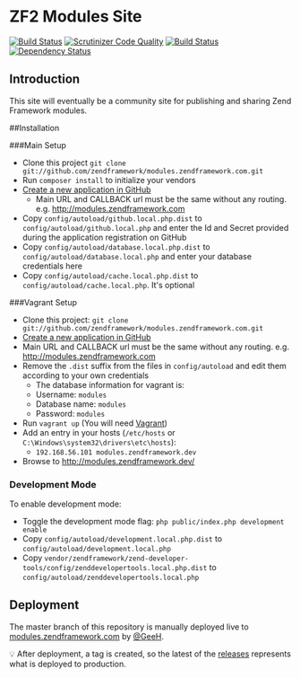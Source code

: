 # ZF2 Modules Site 

[![Build Status](https://travis-ci.org/zendframework/modules.zendframework.com.svg?branch=master)](https://travis-ci.org/zendframework/modules.zendframework.com) 
[![Scrutinizer Code Quality](https://scrutinizer-ci.com/g/zendframework/modules.zendframework.com/badges/quality-score.png?b=master)](https://scrutinizer-ci.com/g/zendframework/modules.zendframework.com/?branch=master)
[![Build Status](https://scrutinizer-ci.com/g/zendframework/modules.zendframework.com/badges/build.png?b=master)](https://scrutinizer-ci.com/g/zendframework/modules.zendframework.com/build-status/master)
[![Dependency Status](https://www.versioneye.com/user/projects/54885d5a746eb514b0000279/badge.svg?style=flat)](https://www.versioneye.com/user/projects/54885d5a746eb514b0000279) 

## Introduction

This site will eventually be a community site for publishing and sharing Zend Framework modules.

##Installation

###Main Setup

 * Clone this project `git clone git://github.com/zendframework/modules.zendframework.com.git`
 * Run `composer install` to initialize your vendors
 * [Create a new application in GitHub](https://github.com/settings/applications/new)
    * Main URL and CALLBACK url must be the same without any routing. e.g. http://modules.zendframework.com
 * Copy `config/autoload/github.local.php.dist` to `config/autoload/github.local.php` and enter the Id and Secret provided during the application registration on GitHub
 * Copy `config/autoload/database.local.php.dist` to `config/autoload/database.local.php` and enter your database credentials here
 * Copy `config/autoload/cache.local.php.dist` to `config/autoload/cache.local.php`. It's optional

###Vagrant Setup

 * Clone this project: `git clone git://github.com/zendframework/modules.zendframework.com.git`
 * [Create a new application in GitHub](https://github.com/settings/applications/new)
 * Main URL and CALLBACK url must be the same without any routing. e.g. http://modules.zendframework.com
 * Remove the `.dist` suffix from the files in `config/autoload` and edit them according to your own credentials
    - The database information for vagrant is:
    - Username: `modules`
    - Database name: `modules`
    - Password: `modules`
 * Run `vagrant up` (You will need [Vagrant](http://www.vagrantup.com/))
 * Add an entry in your hosts (`/etc/hosts` or `C:\Windows\system32\drivers\etc\hosts`):
    - `192.168.56.101 modules.zendframework.dev`
 * Browse to http://modules.zendframework.dev/

### Development Mode

To enable development mode:

 * Toggle the development mode flag: `php public/index.php development enable`
 * Copy `config/autoload/development.local.php.dist` to `config/autoload/development.local.php`
 * Copy `vendor/zendframework/zend-developer-tools/config/zenddevelopertools.local.php.dist` to `config/autoload/zenddevelopertools.local.php`

## Deployment

The master branch of this repository is manually deployed live to [modules.zendframework.com](http://modules.zendframework.com/) by [@GeeH](https://github.com/GeeH).

:bulb: After deployment, a tag is created, so the latest of the [releases](https://github.com/zendframework/modules.zendframework.com/releases)
represents what is deployed to production.
